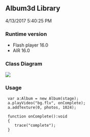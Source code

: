 ## Album3d Library
4/13/2017 5:40:25 PM 
### Runtime version
- Flash player 16.0
- AIR 16.0
### Class Diagram
![](http://www.qcenzo.com/2017/apps/album3d/0.png)
### Usage ###

	 var a:Album = new Album(stage);	
	 a.playVideo("bg.flv", onComplete);	
	 a.addTexture(0, photos, 1024);
	 
	 function onComplete():void 
	 {	
	 	trace("complete");	
	 }
